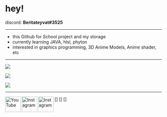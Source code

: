 # hey!

discord: **Beritateyvat#3525**


---

- this Github for School project and my storage
- currently learning JAVA, hlsl, phyton
- interested in graphics programming, 3D Anime Models, Anime shader, etc

---

![](https://github-readme-stats.vercel.app/api?username=Yasuharaa&show_icons=true&theme=radical)

![](https://github-readme-stats.vercel.app/api/top-langs/?username=Yasuharaa&show_icons=true&theme=radical)

![](https://komarev.com/ghpvc/?username=Yasuharaa&color=d93a7c)

<hr>

[<img align="left" alt="YouTube" height="50px" src="https://cdn.cdnlogo.com/logos/y/57/youtube-icon.svg" />]
[<img align="left" alt="Instagram" height="50px" src="https://cdn.cdnlogo.com/logos/t/96/twitter-icon.svg" />]
[<img align="left" alt="Instagram" height="50px" src="https://cdn.cdnlogo.com/logos/i/4/instagram.svg" />]

[youtube]: https://www.youtube.com/c/Beritateyvat
[instagram]: https://www.instagram.com/rhif.3525
